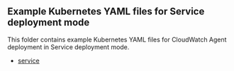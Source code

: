 ## Example Kubernetes YAML files for Service deployment mode

This folder contains example Kubernetes YAML files for CloudWatch Agent deployment in Service deployment mode.

* [service](service)